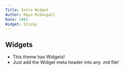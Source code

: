 ```yaml
---
Title: Intro Widget
Author: Maya McDougall
Date: 1001
Widget: Sticky
---
```


## Widgets
* This theme has Widgets!
* Just add the Widget meta header into any .md file!
